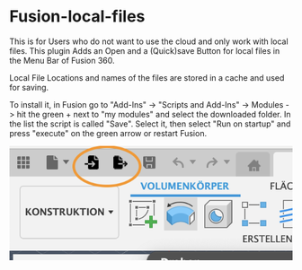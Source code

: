 # Fusion-local-files
This is for Users who do not want to use the cloud and only work with local files.
This plugin Adds an Open and a (Quick)save Button for local files in the Menu Bar of Fusion 360.

Local File Locations and names of the files are stored in a cache and used for saving.

To install it, in Fusion go to "Add-Ins" -> "Scripts and Add-Ins" -> Modules -> hit the green + next to "my modules" and select the downloaded folder. In the list the script is called "Save". Select it, then select "Run on startup" and press "execute" on the green arrow or restart Fusion.


![Preview](https://github.com/aeneasw/Fusion-local-files/blob/main/Preview.png?raw=true)
